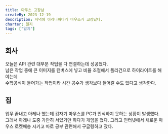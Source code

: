 ```yaml
---
title: 마우스 고장남
createBy: 2023-12-19
description: 저녁에 아레나하다가 마우스가 고장났다.
charter: 일지
tags: ["일지"]
---
```


## 회사

오늘은 API 관련 대부분 작업을 다 연결하는데 성공했다.  
남은 작업 중에 큰 이미지를 캔버스에 넣고 비율 조절해서 폴리건으로 하이라이트를 해야는데  
수학공식이 들어가는 작업이라 시간 공수가 생각보다 들어갈 수도 있다고 생각한다.

## 집

업무 끝내고 아레나 했는데 갑자기 마우스를 PC가 인식하지 못하는 상황이 발생했다.  
그래서 아레나 도중 가만히 서있기만 하다가 게임을 졌다.
그리고 인터넷에서 새로운 마우스 로켓배송 시키고 따로 공부 관련해서 구글링하고 잤다.
